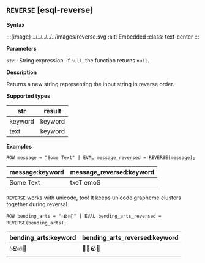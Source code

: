 ## `REVERSE` [esql-reverse]

**Syntax**

:::{image} ../../../../../images/reverse.svg
:alt: Embedded
:class: text-center
:::

**Parameters**

`str`
:   String expression. If `null`, the function returns `null`.

**Description**

Returns a new string representing the input string in reverse order.

**Supported types**

| str | result |
| --- | --- |
| keyword | keyword |
| text | keyword |

**Examples**

```esql
ROW message = "Some Text" | EVAL message_reversed = REVERSE(message);
```

| message:keyword | message_reversed:keyword |
| --- | --- |
| Some Text | txeT emoS |

`REVERSE` works with unicode, too! It keeps unicode grapheme clusters together during reversal.

```esql
ROW bending_arts = "💧🪨🔥💨" | EVAL bending_arts_reversed = REVERSE(bending_arts);
```

| bending_arts:keyword | bending_arts_reversed:keyword |
| --- | --- |
| 💧🪨🔥💨 | 💨🔥🪨💧 |


